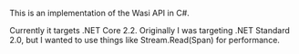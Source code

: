 
This is an implementation of the Wasi API in C#.

Currently it targets .NET Core 2.2.  Originally
I was targeting .NET Standard 2.0, but I wanted to
use things like Stream.Read(Span<byte>) for performance.

